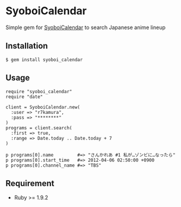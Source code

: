# SyoboiCalendar

Simple gem for [SyoboiCalendar](http://cal.syoboi.jp/) to search Japanese anime lineup

## Installation

```
$ gem install syoboi_calendar
```

## Usage

```
require "syoboi_calendar"
require "date"

client = SyoboiCalendar.new(
  :user => "r7kamura",
  :pass => "********"
)
programs = client.search(
  :first => true,
  :range => Date.today .. Date.today + 7
)

p programs[0].name         #=> "さんかれあ #1 私が…ゾンビに…なったら"
p programs[0].start_time   #=> 2012-04-06 02:50:00 +0900
p programs[0].channel_name #=> "TBS"
```

## Requirement
* Ruby >= 1.9.2

